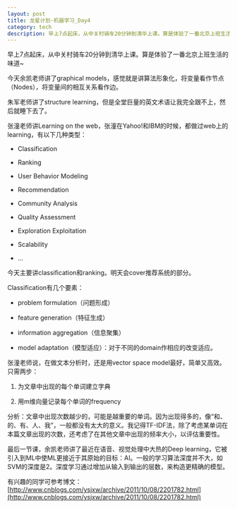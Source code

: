 ```yaml
---
layout: post
title: 龙星计划·机器学习_Day4
category: tech
description: 早上7点起床，从中关村骑车20分钟到清华上课。算是体验了一番北京上班生活的味道~
---
```

早上7点起床，从中关村骑车20分钟到清华上课。算是体验了一番北京上班生活的味道~

今天余凯老师讲了graphical models，感觉就是讲算法形象化，将变量看作节点（Nodes），将变量间的相互关系看作边。

朱军老师讲了structure learning，但是全堂巨量的英文术语让我完全跟不上，然后就睡下去了。

张潼老师讲Learning on the web，张潼在Yahoo!和IBM的时候，都做过web上的learning，有以下几种类型：



	
  * Classification

	
  * Ranking

	
  * User Behavior Modeling

	
  * Recommendation

	
  * Community Analysis

	
  * Quality Assessment

	
  * Exploration Exploitation

	
  * Scalability

	
  * ...


今天主要讲classification和ranking。明天会cover推荐系统的部分。

Classification有几个要素：

	
  * problem formulation（问题形成）

	
  * feature generation（特征生成）

	
  * information aggregation（信息聚集）

	
  * model adaptation（模型适应）：对于不同的domain作相应的改变适应。


张潼老师说，在做文本分析时，还是用vector space model最好，简单又高效。只需两步：

	
  1. 为文章中出现的每个单词建立字典

	
  2. 用m维向量记录每个单词的frequency


分析：文章中出现次数越少的，可能是越重要的单词。因为出现得多的，像“和、的、有、人、我”，一般都没有太大的意义。我记得TF-IDF法，除了考虑某单词在本篇文章出现的次数，还考虑了在其他文章中出现的频率大小，以评估重要性。

最后一节课，余凯老师讲了最近在语音、视觉处理中大热的Deep learning，它被引入到ML中使ML更接近于其原始的目标：AI。一般的学习算法深度并不大，如SVM的深度是2。深度学习通过增加从输入到输出的层数，来构造更精确的模型。

有兴趣的同学可参考博文：[http://www.cnblogs.com/ysjxw/archive/2011/10/08/2201782.html](http://www.cnblogs.com/ysjxw/archive/2011/10/08/2201782.html)
